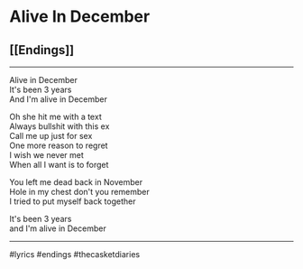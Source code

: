 # Alive In December

## [[Endings]]

---

Alive in December  
It's been 3 years  
And I'm alive in December

Oh she hit me with a text  
Always bullshit with this ex  
Call me up just for sex  
One more reason to regret  
I wish we never met  
When all I want is to forget

You left me dead back in November  
Hole in my chest don't you remember  
I tried to put myself back together

It's been 3 years  
and I'm alive in December

---

#lyrics #endings #thecasketdiaries
